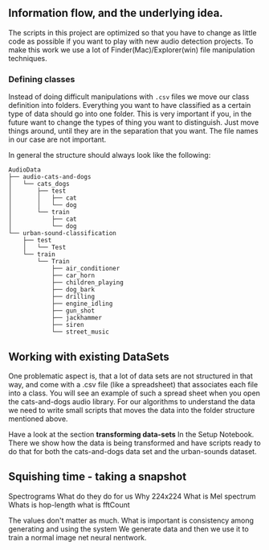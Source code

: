 ## Information flow, and the underlying idea.

The scripts in this project are optimized so that you have to change as little code as possible if you want to play with new audio detection projects. To make this work we use a lot of Finder(Mac)/Explorer(win) file manipulation techniques.

### Defining classes
Instead of doing difficult manipulations with `.csv` files we move our class definition into folders. Everything you want to have classified as a certain type of data should go into one folder. This is very important if you, in the future want to change the types of thing you want to distinguish. Just move things around, until they are in the separation that you want.
The file names in our case are not important.

In general the structure should always look like the following:
``` shell
AudioData
├── audio-cats-and-dogs
│   └── cats_dogs
│       ├── test
│       │   ├── cat
│       │   └── dog
│       └── train
│           ├── cat
│           └── dog
└── urban-sound-classification
    ├── test
    │   └── Test
    └── train
        └── Train
            ├── air_conditioner
            ├── car_horn
            ├── children_playing
            ├── dog_bark
            ├── drilling
            ├── engine_idling
            ├── gun_shot
            ├── jackhammer
            ├── siren
            └── street_music
```
            
## Working with existing DataSets
One problematic aspect is, that a lot of data sets are not structured in that way, and come with a .csv file (like a spreadsheet) that associates each file into a class. You will see an example of such a spread sheet when you open the cats-and-dogs audio library.
For our algorithms to understand the data we need to write small scripts that moves the data into the folder structure mentioned above. 

Have a look at the section **transforming data-sets** In the Setup Notebook. There we show how the data is being transformed and have scripts ready to do that for both the cats-and-dogs data set and the urban-sounds dataset.

## Squishing time  - taking a snapshot

Spectrograms 
What do they do for us
Why 224x224
What is Mel spectrum 
Whats is hop-length what is fftCount

The values don't matter as much. What is important is consistency among generating and using the system
We generate data and then we use it to train a normal image net neural nentwork.


